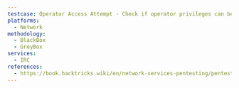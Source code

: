 ```yaml
---
testcase: Operator Access Attempt - Check if operator privileges can be obtained by issuing the OPER <USERNAME> <PASSWORD> command with default or guessed credentials (default password for ngIRCd is wealllikedebian)
platforms: 
  - Network
methodology: 
  - BlackBox
  - GreyBox
services:
  - IRC
references:
  - https://book.hacktricks.wiki/en/network-services-pentesting/pentesting-irc.html
---
```

